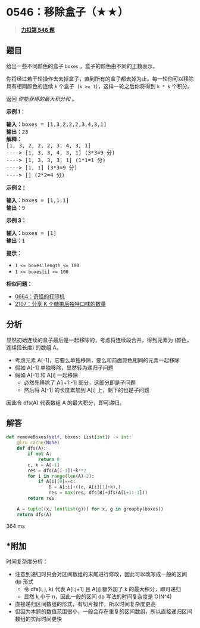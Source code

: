 # 0546：移除盒子（★★）


> <u>**[力扣第 546 题](https://leetcode.cn/problems/remove-boxes/)**</u>

## 题目

<p>给出一些不同颜色的盒子<meta charset="UTF-8" /> <code>boxes</code> ，盒子的颜色由不同的正数表示。</p>

<p>你将经过若干轮操作去去掉盒子，直到所有的盒子都去掉为止。每一轮你可以移除具有相同颜色的连续 <code>k</code> 个盒子（<code>k &gt;= 1</code>），这样一轮之后你将得到 <code>k * k</code> 个积分。</p>

<p>返回 <em>你能获得的最大积分和</em> 。</p>



<p><strong>示例 1：</strong></p>

<pre>
<strong>输入：</strong>boxes = [1,3,2,2,2,3,4,3,1]
<strong>输出：</strong>23
<strong>解释：</strong>
[1, 3, 2, 2, 2, 3, 4, 3, 1]
----&gt; [1, 3, 3, 4, 3, 1] (3*3=9 分)
----&gt; [1, 3, 3, 3, 1] (1*1=1 分)
----&gt; [1, 1] (3*3=9 分)
----&gt; [] (2*2=4 分)
</pre>

<p><strong>示例 2：</strong></p>

<pre>
<strong>输入：</strong>boxes = [1,1,1]
<strong>输出：</strong>9
</pre>

<p><strong>示例 3：</strong></p>

<pre>
<strong>输入：</strong>boxes = [1]
<strong>输出：</strong>1
</pre>



<p><strong>提示：</strong></p>

<ul>
<li><code>1 &lt;= boxes.length &lt;= 100</code></li>
<li><code>1 &lt;= boxes[i] &lt;= 100</code></li>
</ul>


**相似问题：**
- [0664：奇怪的打印机](/leetcode/0664)
- [2107：分享 K 个糖果后独特口味的数量](/leetcode/2107)


## 分析

显然初始连续的盒子最后是一起移除的，考虑将连续段合并，得到元素为 (颜色，连续段长度) 的数组 A。
- 考虑元素 A[-1]，它要么单独移除，要么和前面颜色相同的元素一起移除
- 假如 A[-1] 单独移除，显然转为递归子问题
- 假如 A[-1] 和 A[i] 一起移除
    - 必然先移除了 A[i+1:-1] 部分，这部分即是子问题
    - 然后将 A[-1] 的长度累加到 A[i] 上，剩下的也是子问题

因此令 dfs(A) 代表数组 A 的最大积分，即可递归。 

## 解答

```python
def removeBoxes(self, boxes: List[int]) -> int:
    @lru_cache(None)
    def dfs(A):
        if not A:
            return 0
        c, k = A[-1]
        res = dfs(A[:-1])+k**2
        for i in range(len(A)-2):
            if A[i][0]==c:
                B = A[:i]+((c, A[i][1]+k),)
                res = max(res, dfs(B)+dfs(A[i+1:-1]))
        return res

    A = tuple((x, len(list(g))) for x, g in groupby(boxes))
    return dfs(A)
```
364 ms

## *附加

时间复杂度分析：
- 注意到递归时只会对区间数组的末尾进行修改，因此可以改写成一般的区间 dp 形式
    - 令 dfs(i, j, k) 代表 A[i:j+1] 且 A[j] 额外加了 k 的最大积分，即可递归
    - 显然 k 小于 n，因此一般的区间 dp 写法的时间复杂度是 O(N^4)
- 直接递归区间数组的形式，有切片操作，所以时间复杂度更高
- 但因为本题的数值范围很小，一般会存在重复的区间数组，所以直接递归区间数组的实际时间更快
